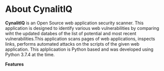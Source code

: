 # About CynalitIQ
__CynalitIQ__ is an Open Source web application security scanner. This application is designed to identify various web vulnerabilities by comparing wiht the updated databes of the list of potential and most recent vulnerabilities.This application scans pages of web applications, inspects links, performs automated attacks on the scripts of the given web application. This aplplicaation is Python based and was developed using Python 3.7.4 at the time. 

__Features__
